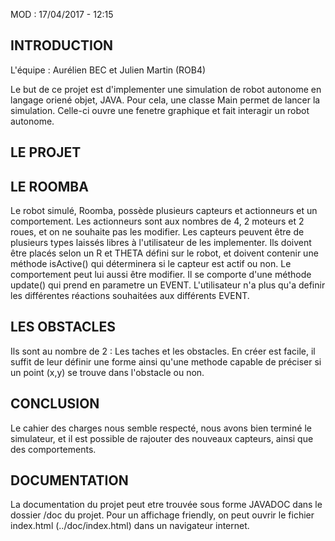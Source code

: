 MOD : 17/04/2017 - 12:15

INTRODUCTION
------------------------
L'équipe : Aurélien BEC et Julien Martin (ROB4)

Le but de ce projet est d'implementer une simulation de robot autonome en langage oriené objet, JAVA.
Pour cela, une classe Main permet de lancer la simulation.
Celle-ci ouvre une fenetre graphique et fait interagir un robot autonome.



LE PROJET
------------------------

LE ROOMBA
--------------
Le robot simulé, Roomba, possède plusieurs capteurs et actionneurs et un comportement.
Les actionneurs sont aux nombres de 4, 2 moteurs et 2 roues, et on ne souhaite pas les modifier.
Les capteurs peuvent être de plusieurs types laissés libres à l'utilisateur de les implementer. Ils doivent être placés selon un R et THETA défini sur le robot, et doivent contenir une méthode isActive() qui déterminera si le capteur est actif ou non.
Le comportement peut lui aussi être modifier. Il se comporte d'une méthode update() qui prend en parametre un EVENT. L'utilisateur n'a plus qu'a definir les différentes réactions souhaitées aux différents EVENT.


LES OBSTACLES
--------------
Ils sont au nombre de 2 : Les taches et les obstacles.
En créer est facile, il suffit de leur définir une forme ainsi qu'une methode capable de préciser si un point (x,y) se trouve dans l'obstacle ou non.



CONCLUSION
------------------------
Le cahier des charges nous semble respecté, nous avons bien terminé le simulateur, et il est possible de rajouter des nouveaux capteurs, ainsi que des comportements.



DOCUMENTATION
------------------------
La documentation du projet peut etre trouvée sous forme JAVADOC dans le dossier /doc du projet.
Pour un affichage friendly, on peut ouvrir le fichier index.html (../doc/index.html) dans un navigateur internet.

